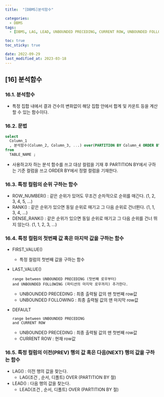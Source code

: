 ```yaml
---
title:  "[DBMS]분석함수" 

categories:
  - DBMS
tags:
  - [DBMS, LAG, LEAD, UNBOUNDED PRECEDING, CURRENT ROW, UNBOUNDED FOLLOWING]

toc: true
toc_sticky: true

date: 2022-09-29
last_modified_at: 2023-03-18
---
```

[16] 분석함수
---
### 16.1. 분석함수

- 특정 집합 내에서 결과 건수의 변화없이 해당 집합 안에서 합계 및 카운트 등을 계산 할 수 있는 함수이다.

### 16.2. 문법

```sql
select
  Column_1 
  , 분석함수(Column_2, Column_3, ...) over(PARTITION BY Column_4 ORDER BY Column_5)
from 
  TABLE_NAME ;
```

- 사용하고자 하는 분석 함수를 쓰고 대상 컬럼을 기재 후 PARTITION BY에서 구하는 기준 컬럼을 쓰고 ORDER BY에서 정렬 컬럼을 기재한다.

### 16.3. 특정 컬럼의 순위 구하는 함수

- ROW_NUMBER() : 같은 순위가 있어도 무조건 순차적으로 순위를 매긴다. (1, 2, 3, 4, 5, …)
- RANK() : 같은 순위가 있으면 동일 순위로 매기고 그 다음 순위로 건너뛴다. (1, 1, 3, 4, …)
- DENSE_RANK() : 같은 순위가 있으면 동일 순위로 매기고 그 다음 순위를 건너 뛰지 않는다. (1, 1, 2, 3, …)

### 16.4. 특정 컬럼의 첫번째 값 혹은 마지막 값을 구하는 함수

- FIRST_VALUE()
  - 특정 컬럼의 첫번째 값을 구하는 함수
- LAST_VALUE()

  ```
  range between UNBOUNDED PRECEDING (첫번째 로우부터) 
  and UNBOUNDED FOLLOWING (파티션의 마지막 로우까지) 추가한다.
  ```
  - UNBOUNDED PRECEDING : 최종 출력될 값의 맨 첫번째 row값
  - UNBOUNDED FOLLOWING : 최종 출력될 값의 맨 마지막 row값


- DEFAULT

  ```
  range between UNBOUNDED PRECEDING
  and CURRENT ROW
  ```
  - UNBOUNDED PRECEDING : 최종 출력될 값의 맨 첫번째 row값
  - CURRENT ROW : 현재 row값

### 16.5. 특정 컬럼의 이전(PREV) 행의 값 혹은 다음(NEXT) 행의 값을 구하는 함수

- LAG() : 이전 행의 값을 찾는다.
  - LAG(조건 , 순서, 디폴트) OVER (PARTITION BY 절)
- LEAD() : 다음 행의 값을 찾는다.
  - LEAD(조건 , 순서, 디폴트) OVER (PARTITION BY 절)
